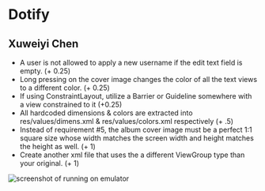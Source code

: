 # Dotify
## Xuweiyi Chen
- A user is not allowed to apply a new username if the edit text field is empty. (+ 0.25)
- Long pressing on the cover image changes the color of all the text views to a different color. (+ 0.25)
- If using ConstraintLayout, utilize a Barrier or Guideline somewhere with a view constrained to it (+0.25)
- All hardcoded dimensions & colors are extracted into res/values/dimens.xml & res/values/colors.xml
respectively (+ .5)
- Instead of requirement #5, the album cover image must be a perfect 1:1 square size whose width
matches the screen width and height matches the height as well. (+ 1)
- Create another xml file that uses the a different ViewGroup type than your original. (+ 1)

![screenshot of running on emulator](/Users/chenxuweiyi/Desktop/info448/Dotify/src/screenshot.png)
